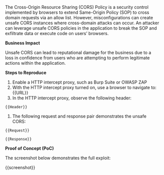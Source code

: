 The Cross-Origin Resource Sharing (CORS) Policy is a security control implemented by browsers to extend Same-Origin Policy (SOP) to cross domain requests via an allow list. However, misconfigurations can create unsafe CORS instances where cross-domain attacks can occur. An attacker can leverage unsafe CORS policies in the application to break the SOP and exfiltrate data or execute code on users’ browsers.

**Business Impact**

Unsafe CORS can lead to reputational damage for the business due to a loss in confidence from users who are attempting to perform legitimate actions within the application.

**Steps to Reproduce**

1. Enable a HTTP intercept proxy, such as Burp Suite or OWASP ZAP
1. With the HTTP intercept proxy turned on, use a browser to navigate to: {{URL}}
1. In the HTTP intercept proxy, observe the following header:

```HTTP
{{Header}}
```

1. The following request and response pair demonstrates the unsafe CORS:

```HTTP
{{Request}}
```

```HTTP
{{Response}}
```

**Proof of Concept (PoC)**

The screenshot below demonstrates the full exploit:

{{screenshot}}
